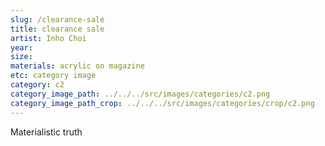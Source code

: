```yaml
---
slug: /clearance-sale
title: clearance sale
artist: Inho Choi
year:
size:
materials: acrylic on magazine
etc: category image
category: c2
category_image_path: ../../../src/images/categories/c2.png
category_image_path_crop: ../../../src/images/categories/crop/c2.png
---
```


Materialistic truth
